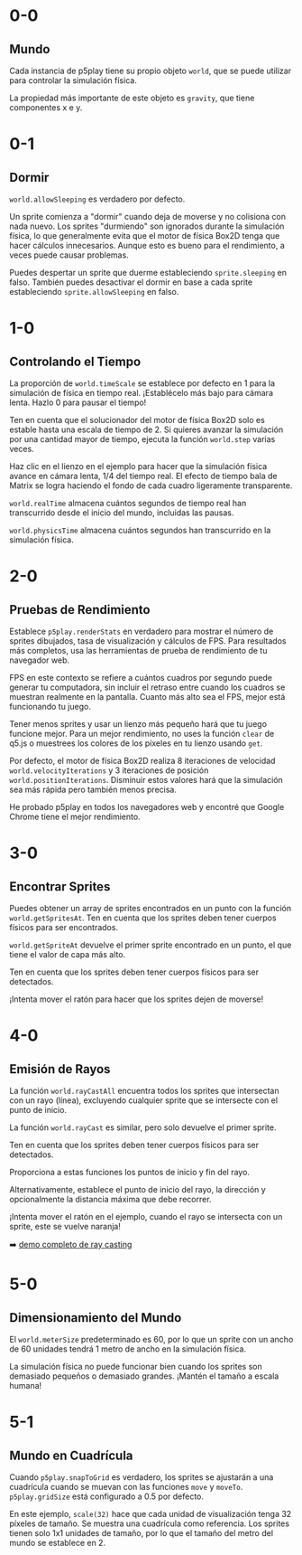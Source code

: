 # 0-0

## Mundo

Cada instancia de p5play tiene su propio objeto `world`, que se puede utilizar para controlar la simulación física.

La propiedad más importante de este objeto es `gravity`, que tiene componentes x e y.

# 0-1

## Dormir

`world.allowSleeping` es verdadero por defecto.

Un sprite comienza a "dormir" cuando deja de moverse y no colisiona con nada nuevo. Los sprites "durmiendo" son ignorados durante la simulación física, lo que generalmente evita que el motor de física Box2D tenga que hacer cálculos innecesarios. Aunque esto es bueno para el rendimiento, a veces puede causar problemas.

Puedes despertar un sprite que duerme estableciendo `sprite.sleeping` en falso. También puedes desactivar el dormir en base a cada sprite estableciendo `sprite.allowSleeping` en falso.

# 1-0

## Controlando el Tiempo

La proporción de `world.timeScale` se establece por defecto en 1 para la simulación de física en tiempo real. ¡Establécelo más bajo para cámara lenta. Hazlo 0 para pausar el tiempo!

Ten en cuenta que el solucionador del motor de física Box2D solo es estable hasta una escala de tiempo de 2. Si quieres avanzar la simulación por una cantidad mayor de tiempo, ejecuta la función `world.step` varias veces.

Haz clic en el lienzo en el ejemplo para hacer que la simulación física avance en cámara lenta, 1/4 del tiempo real. El efecto de tiempo bala de Matrix se logra haciendo el fondo de cada cuadro ligeramente transparente.

`world.realTime` almacena cuántos segundos de tiempo real han transcurrido desde el inicio del mundo, incluidas las pausas.

`world.physicsTime` almacena cuántos segundos han transcurrido en la simulación física.

# 2-0

## Pruebas de Rendimiento

Establece `p5play.renderStats` en verdadero para mostrar el número de sprites dibujados, tasa de visualización y cálculos de FPS. Para resultados más completos, usa las herramientas de prueba de rendimiento de tu navegador web.

FPS en este contexto se refiere a cuántos cuadros por segundo puede generar tu computadora, sin incluir el retraso entre cuando los cuadros se muestran realmente en la pantalla. Cuanto más alto sea el FPS, mejor está funcionando tu juego.

Tener menos sprites y usar un lienzo más pequeño hará que tu juego funcione mejor. Para un mejor rendimiento, no uses la función `clear` de q5.js o muestrees los colores de los píxeles en tu lienzo usando `get`.

Por defecto, el motor de física Box2D realiza 8 iteraciones de velocidad `world.velocityIterations` y 3 iteraciones de posición `world.positionIterations`. Disminuir estos valores hará que la simulación sea más rápida pero también menos precisa.

He probado p5play en todos los navegadores web y encontré que Google Chrome tiene el mejor rendimiento.

# 3-0

## Encontrar Sprites

Puedes obtener un array de sprites encontrados en un punto con la función `world.getSpritesAt`. Ten en cuenta que los sprites deben tener cuerpos físicos para ser encontrados.

`world.getSpriteAt` devuelve el primer sprite encontrado en un punto, el que tiene el valor de capa más alto.

Ten en cuenta que los sprites deben tener cuerpos físicos para ser detectados.

¡Intenta mover el ratón para hacer que los sprites dejen de moverse!

# 4-0

## Emisión de Rayos

La función `world.rayCastAll` encuentra todos los sprites que intersectan con un rayo (línea), excluyendo cualquier sprite que se intersecte con el punto de inicio.

La función `world.rayCast` es similar, pero solo devuelve el primer sprite.

Ten en cuenta que los sprites deben tener cuerpos físicos para ser detectados.

Proporciona a estas funciones los puntos de inicio y fin del rayo.

Alternativamente, establece el punto de inicio del rayo, la dirección y opcionalmente la distancia máxima que debe recorrer.

¡Intenta mover el ratón en el ejemplo, cuando el rayo se intersecta con un sprite, este se vuelve naranja!

➡️ [demo completo de ray casting](https://openprocessing.org/sketch/2469202)

# 5-0

## Dimensionamiento del Mundo

El `world.meterSize` predeterminado es 60, por lo que un sprite con un ancho de 60 unidades tendrá 1 metro de ancho en la simulación física.

La simulación física no puede funcionar bien cuando los sprites son demasiado pequeños o demasiado grandes. ¡Mantén el tamaño a escala humana!

# 5-1

## Mundo en Cuadrícula

Cuando `p5play.snapToGrid` es verdadero, los sprites se ajustarán a una cuadrícula cuando se muevan con las funciones `move` y `moveTo`. `p5play.gridSize` está configurado a 0.5 por defecto.

En este ejemplo, `scale(32)` hace que cada unidad de visualización tenga 32 píxeles de tamaño. Se muestra una cuadrícula como referencia. Los sprites tienen solo 1x1 unidades de tamaño, por lo que el tamaño del metro del mundo se establece en 2.
